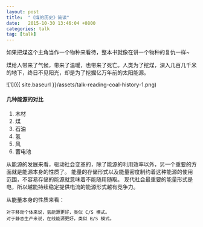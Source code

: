 ```yaml
---
layout: post
title:  "《煤的历史》简读"
date:   2015-10-30 13:46:04 +0800
categories: talk
tag: [talk]
---
```


如果把煤这个主角当作一个物种来看待，整本书就像在讲一个物种的复仇一样~

煤给人带来了气候，带来了温暖，也带来了死亡。人类为了挖煤，深入几百几千米的地下，终日不见阳光，却是为了挖掘亿万年前的太阳能源。

![1]({{ site.baseurl }}/assets/talk-reading-coal-history-1.png)

<!-- more -->

#### 几种能源的对比

1. 木材
2. 煤
3. 石油
4. 氢
5. 风
6. 蓄电池

从能源的发展来看，驱动社会变革的，除了能源的利用效率以外，另一个重要的方面就是能源本身的性质了。
能量的存储形式以及能量密度制约着这种能源的使用范围，不容易存储的能源就意味着不能随用随取。
现代社会最重要的能量形式是电，所以越能持续稳定提供电流的能源形式越有竞争力。

从能量本身的性质来看：

    对于移动个体来说，氢能源更好，类似 C/S 模式。
    对于静态生产来说，在线能源更好，类似 B/S 模式。